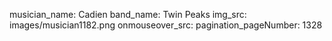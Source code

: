 musician_name: Cadien
band_name: Twin Peaks
img_src: images/musician1182.png
onmouseover_src: 
pagination_pageNumber: 1328